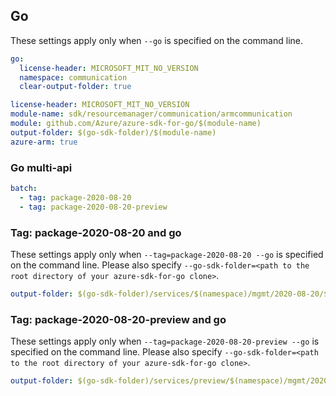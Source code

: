 ## Go

These settings apply only when `--go` is specified on the command line.

``` yaml $(go) && !$(track2)
go:
  license-header: MICROSOFT_MIT_NO_VERSION
  namespace: communication
  clear-output-folder: true
```

``` yaml $(go) && $(track2)
license-header: MICROSOFT_MIT_NO_VERSION
module-name: sdk/resourcemanager/communication/armcommunication
module: github.com/Azure/azure-sdk-for-go/$(module-name)
output-folder: $(go-sdk-folder)/$(module-name)
azure-arm: true
```

### Go multi-api

``` yaml $(go) && $(multiapi)
batch:
  - tag: package-2020-08-20
  - tag: package-2020-08-20-preview
```

### Tag: package-2020-08-20 and go

These settings apply only when `--tag=package-2020-08-20 --go` is specified on the command line.
Please also specify `--go-sdk-folder=<path to the root directory of your azure-sdk-for-go clone>`.

``` yaml $(tag) == 'package-2020-08-20' && $(go)
output-folder: $(go-sdk-folder)/services/$(namespace)/mgmt/2020-08-20/$(namespace)
```

### Tag: package-2020-08-20-preview and go

These settings apply only when `--tag=package-2020-08-20-preview --go` is specified on the command line.
Please also specify `--go-sdk-folder=<path to the root directory of your azure-sdk-for-go clone>`.

``` yaml $(tag) == 'package-2020-08-20-preview' && $(go)
output-folder: $(go-sdk-folder)/services/preview/$(namespace)/mgmt/2020-08-20-preview/$(namespace)
```